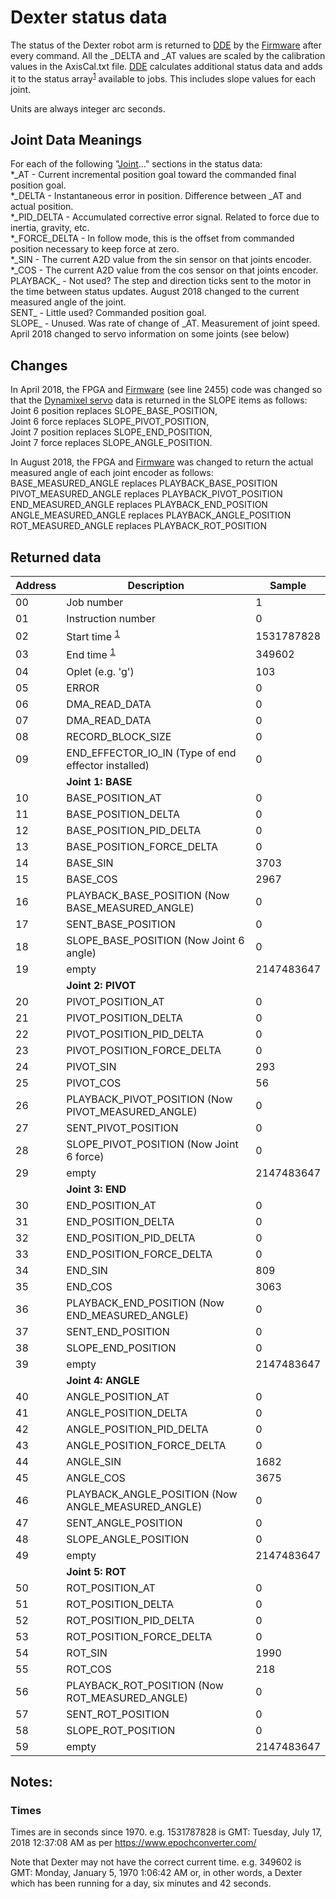 # Dexter status data

The status of the Dexter robot arm is returned to [DDE](DDE) by the [Firmware](Firmware) after every command. All the _DELTA and _AT values are scaled by the calibration values in the AxisCal.txt file. [DDE](DDE) calculates additional status data and adds it to the status array<sup>[1](https://github.com/cfry/dde/blob/e53ec91c4c6e0d3755a4e370af5d62ac8dc84e22/doc/ref_man.html#L2730)</sup> available to jobs. This includes slope values for each joint.

Units are always integer arc seconds.

## Joint Data Meanings
For each of the following "[Joint](Joints)..." sections in the status data:
<BR>\*\_AT - Current incremental position goal toward the commanded final position goal. 
<BR>\*\_DELTA - Instantaneous error in position. Difference between \_AT and actual position. 
<BR>\*\_PID_DELTA - Accumulated corrective error signal. Related to force due to inertia, gravity, etc.
<BR>\*\_FORCE_DELTA - In follow mode, this is the offset from commanded position necessary to keep force at zero. 
<BR>\*\_SIN - The current A2D value from the sin sensor on that joints encoder. 
<BR>\*\_COS - The current A2D value from the cos sensor on that joints encoder. 
<BR>PLAYBACK\_ - Not used? The step and direction ticks sent to the motor in the time between status updates. August 2018 changed to the current measured angle of the joint.
<BR>SENT\_  - Little used? Commanded position goal. 
<BR>SLOPE\_ - Unused. Was rate of change of \_AT. Measurement of joint speed. April 2018 changed to servo information on some joints (see below)

## Changes
In April 2018, the FPGA and [Firmware](https://github.com/HaddingtonDynamics/Dexter/commit/42df0e01285ef8b67764ed53f3cc697df44d4d93) (see line 2455) code was changed so that the [Dynamixel servo](End-Effector-Servos) data is returned in the SLOPE items as follows:
<BR>Joint 6 position replaces SLOPE_BASE_POSITION,
<BR>Joint 6 force replaces SLOPE_PIVOT_POSITION,
<BR>Joint 7 position replaces SLOPE_END_POSITION,
<BR>Joint 7 force replaces SLOPE_ANGLE_POSITION.

In August 2018, the FPGA and [Firmware](https://github.com/HaddingtonDynamics/Dexter/commit/1ca9251b47468d9841713ec89b62e91050125188) was changed to return the actual measured angle of each joint encoder as follows:
<BR> BASE_MEASURED_ANGLE replaces PLAYBACK_BASE_POSITION 
<BR> PIVOT_MEASURED_ANGLE replaces PLAYBACK_PIVOT_POSITION 
<BR> END_MEASURED_ANGLE replaces PLAYBACK_END_POSITION 
<BR> ANGLE_MEASURED_ANGLE replaces PLAYBACK_ANGLE_POSITION 
<BR> ROT_MEASURED_ANGLE replaces PLAYBACK_ROT_POSITION 

## Returned data
Address | Description | Sample
--- | --- | ---
 00 | Job number | 1
 01 | Instruction number | 0
 02 | Start time <sup><a href="#times">1</a></sup> | 1531787828
 03 | End time <sup><a href="#times">1</a></sup> | 349602
 04 | Oplet (e.g. 'g') | 103
 05 | ERROR | 0
 06 | DMA_READ_DATA | 0
 07 | DMA_READ_DATA | 0
 08 | RECORD_BLOCK_SIZE | 0
 09 | END_EFFECTOR_IO_IN (Type of end effector installed) | 0
 &nbsp; | **Joint 1: BASE**
 10 | BASE_POSITION_AT | 0
 11 | BASE_POSITION_DELTA | 0
 12 | BASE_POSITION_PID_DELTA | 0
 13 | BASE_POSITION_FORCE_DELTA | 0
 14 | BASE_SIN | 3703
 15 | BASE_COS | 2967
 16 | PLAYBACK_BASE_POSITION (Now BASE_MEASURED_ANGLE) | 0
 17 | SENT_BASE_POSITION | 0
 18 | SLOPE_BASE_POSITION (Now Joint 6 angle) | 0
 19 | empty | 2147483647
 &nbsp; | **Joint 2: PIVOT**
 20 | PIVOT_POSITION_AT | 0
 21 | PIVOT_POSITION_DELTA | 0
 22 | PIVOT_POSITION_PID_DELTA | 0
 23 | PIVOT_POSITION_FORCE_DELTA | 0
 24 | PIVOT_SIN | 293
 25 | PIVOT_COS | 56
 26 | PLAYBACK_PIVOT_POSITION (Now PIVOT_MEASURED_ANGLE) | 0
 27 | SENT_PIVOT_POSITION | 0
 28 | SLOPE_PIVOT_POSITION (Now Joint 6 force) | 0
 29 | empty | 2147483647
 &nbsp; | **Joint 3: END**
 30 | END_POSITION_AT | 0
 31 | END_POSITION_DELTA | 0
 32 | END_POSITION_PID_DELTA | 0
 33 | END_POSITION_FORCE_DELTA | 0
 34 | END_SIN | 809
 35 | END_COS | 3063
 36 | PLAYBACK_END_POSITION (Now END_MEASURED_ANGLE) | 0
 37 | SENT_END_POSITION | 0
 38 | SLOPE_END_POSITION | 0
 39 | empty | 2147483647
 &nbsp; | **Joint 4: ANGLE**
 40 | ANGLE_POSITION_AT | 0
 41 | ANGLE_POSITION_DELTA | 0
 42 | ANGLE_POSITION_PID_DELTA | 0
 43 | ANGLE_POSITION_FORCE_DELTA | 0
 44 | ANGLE_SIN | 1682
 45 | ANGLE_COS | 3675
 46 | PLAYBACK_ANGLE_POSITION (Now ANGLE_MEASURED_ANGLE) | 0
 47 | SENT_ANGLE_POSITION | 0
 48 | SLOPE_ANGLE_POSITION | 0
 49 | empty | 2147483647
 &nbsp; | **Joint 5: ROT**
 50 | ROT_POSITION_AT | 0
 51 | ROT_POSITION_DELTA | 0
 52 | ROT_POSITION_PID_DELTA | 0
 53 | ROT_POSITION_FORCE_DELTA | 0
 54 | ROT_SIN | 1990
 55 | ROT_COS | 218
 56 | PLAYBACK_ROT_POSITION (Now ROT_MEASURED_ANGLE) | 0
 57 | SENT_ROT_POSITION | 0
 58 | SLOPE_ROT_POSITION | 0
 59 | empty | 2147483647

## Notes:

### Times
Times are in seconds since 1970. e.g. 1531787828 is GMT: Tuesday, July 17, 2018 12:37:08 AM as per https://www.epochconverter.com/

Note that Dexter may not have the correct current time. e.g. 349602 is GMT: Monday, January 5, 1970 1:06:42 AM or, in other words, a Dexter which has been running for a day, six minutes and 42 seconds. 

